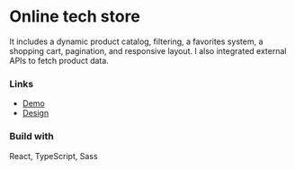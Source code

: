 # Online tech store

It includes a dynamic product catalog, filtering, a favorites system, a shopping cart, pagination, and responsive layout. I also integrated external APIs to fetch product data. 

### Links
- [Demo](https://anna-poplavska.github.io/online-tech-store/)
- [Design](https://www.figma.com/file/xMK2Dy0mfBbJJSNctmOuLW/Phone-catalog-(V2)-Rounded-Style-1?node-id=0%3A1)

### Build with

React, TypeScript, Sass
